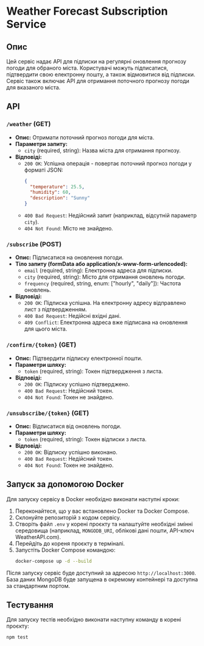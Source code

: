 # Weather Forecast Subscription Service

## Опис

Цей сервіс надає API для підписки на регулярні оновлення прогнозу погоди для обраного міста. Користувачі можуть підписатися, підтвердити свою електронну пошту, а також відмовитися від підписки. Сервіс також включає API для отримання поточного прогнозу погоди для вказаного міста.

## API

### `/weather` (GET)

- **Опис:** Отримати поточний прогноз погоди для міста.
- **Параметри запиту:**
  - `city` (required, string): Назва міста для отримання прогнозу.
- **Відповіді:**
  - `200 OK`: Успішна операція - повертає поточний прогноз погоди у форматі JSON:
    ```json
    {
      "temperature": 25.5,
      "humidity": 60,
      "description": "Sunny"
    }
    ```
  - `400 Bad Request`: Недійсний запит (наприклад, відсутній параметр `city`).
  - `404 Not Found`: Місто не знайдено.

### `/subscribe` (POST)

- **Опис:** Підписатися на оновлення погоди.
- **Тіло запиту (formData або application/x-www-form-urlencoded):**
  - `email` (required, string): Електронна адреса для підписки.
  - `city` (required, string): Місто для отримання оновлень погоди.
  - `frequency` (required, string, enum: \["hourly", "daily"\]): Частота оновлень.
- **Відповіді:**
  - `200 OK`: Підписка успішна. На електронну адресу відправлено лист з підтвердженням.
  - `400 Bad Request`: Недійсні вхідні дані.
  - `409 Conflict`: Електронна адреса вже підписана на оновлення для цього міста.

### `/confirm/{token}` (GET)

- **Опис:** Підтвердити підписку електронної пошти.
- **Параметри шляху:**
  - `token` (required, string): Токен підтвердження з листа.
- **Відповіді:**
  - `200 OK`: Підписку успішно підтверджено.
  - `400 Bad Request`: Недійсний токен.
  - `404 Not Found`: Токен не знайдено.

### `/unsubscribe/{token}` (GET)

- **Опис:** Відписатися від оновлень погоди.
- **Параметри шляху:**
  - `token` (required, string): Токен відписки з листа.
- **Відповіді:**
  - `200 OK`: Відписку успішно виконано.
  - `400 Bad Request`: Недійсний токен.
  - `404 Not Found`: Токен не знайдено.

## Запуск за допомогою Docker

Для запуску сервісу в Docker необхідно виконати наступні кроки:

1.  Переконайтеся, що у вас встановлено Docker та Docker Compose.
2.  Склонуйте репозиторій з кодом сервісу.
3.  Створіть файл `.env` у корені проєкту та налаштуйте необхідні змінні середовища (наприклад, `MONGODB_URI`, облікові дані пошти, API-ключ WeatherAPI.com).
4.  Перейдіть до кореня проєкту в терміналі.
5.  Запустіть Docker Compose командою:
    ```bash
    docker-compose up -d --build
    ```

Після запуску сервіс буде доступний за адресою `http://localhost:3000`. База даних MongoDB буде запущена в окремому контейнері та доступна за стандартним портом.

## Тестування

Для запуску тестів необхідно виконати наступну команду в корені проєкту:

```bash
npm test
```
